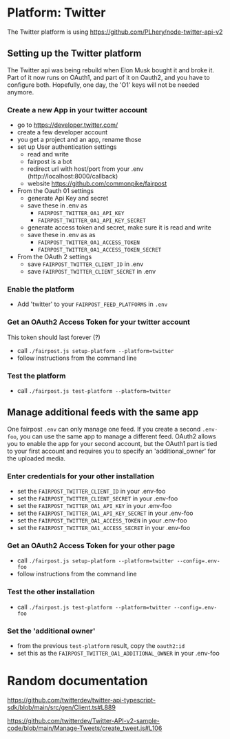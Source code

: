 # Platform: Twitter

The Twitter platform is using 
https://github.com/PLhery/node-twitter-api-v2

## Setting up the Twitter platform

The Twitter api was being rebuild when Elon Musk
bought it and broke it. Part of it now runs on 
OAuth1, and part of it on Oauth2, and you have 
to configure both. Hopefully, one day, the 'O1'
keys will not be needed anymore.

### Create a new App in your twitter account

- go to https://developer.twitter.com/
- create a few developer account
- you get a project and an app, rename those
- set up User authentication settings
  - read and write
  - fairpost is a bot
  - redirect url with host/port from your .env (http://localhost:8000/callback)
  - website https://github.com/commonpike/fairpost
- From the Oauth 01 settings
  - generate Api Key and secret
  - save these in .env as 
    - `FAIRPOST_TWITTER_OA1_API_KEY`
    - `FAIRPOST_TWITTER_OA1_API_KEY_SECRET`
  - generate access token and secret, make sure it is read and write
  - save these in .env as as 
    - `FAIRPOST_TWITTER_OA1_ACCESS_TOKEN`
    - `FAIRPOST_TWITTER_OA1_ACCESS_TOKEN_SECRET`
- From the OAuth 2 settings
  - save `FAIRPOST_TWITTER_CLIENT_ID` in .env
  - save `FAIRPOST_TWITTER_CLIENT_SECRET` in .env

### Enable the platform
 - Add 'twitter' to your `FAIRPOST_FEED_PLATFORMS` in `.env`

### Get an OAuth2 Access Token for your twitter account

This token should last forever (?)

 - call `./fairpost.js setup-platform --platform=twitter`
 - follow instructions from the command line

### Test the platform
 - call `./fairpost.js test-platform --platform=twitter`

## Manage additional feeds with the same app

One fairpost `.env` can only manage one feed. If you create a second `.env-foo`, you can use the same app to manage a different feed. OAuth2 allows you to enable the app for your second account, but the OAuth1 part is tied to your first
account and requires you to specify an 'additional_owner' for the uploaded media.

### Enter credentials for your other installation

- set the `FAIRPOST_TWITTER_CLIENT_ID` in your .env-foo
- set the `FAIRPOST_TWITTER_CLIENT_SECRET` in your .env-foo
- set the `FAIRPOST_TWITTER_OA1_API_KEY` in your .env-foo
- set the `FAIRPOST_TWITTER_OA1_API_KEY_SECRET` in your .env-foo
- set the `FAIRPOST_TWITTER_OA1_ACCESS_TOKEN` in your .env-foo
- set the `FAIRPOST_TWITTER_OA1_ACCESS_SECRET` in your .env-foo

### Get an OAuth2 Access Token for your other page

- call `./fairpost.js setup-platform --platform=twitter --config=.env-foo`
- follow instructions from the command line

### Test the other installation
- call `./fairpost.js test-platform --platform=twitter --config=.env-foo`

### Set the 'additional owner'
- from the previous `test-platform` result, copy the `oauth2:id`
- set this as the `FAIRPOST_TWITTER_OA1_ADDITIONAL_OWNER` in your .env-foo

# Random documentation

https://github.com/twitterdev/twitter-api-typescript-sdk/blob/main/src/gen/Client.ts#L889

https://github.com/twitterdev/Twitter-API-v2-sample-code/blob/main/Manage-Tweets/create_tweet.js#L106